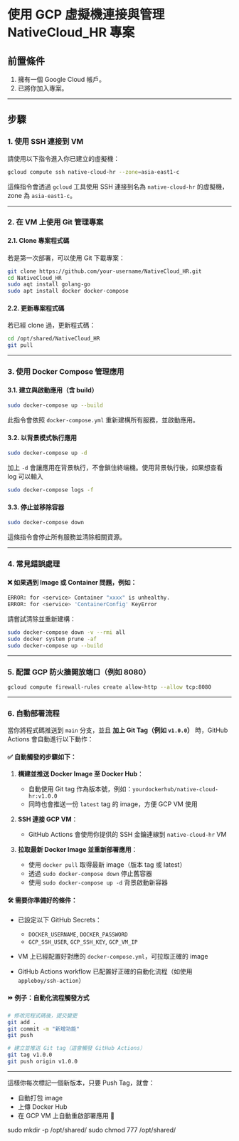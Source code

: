 # 使用 GCP 虛擬機連接與管理 NativeCloud\_HR 專案

## 前置條件

1. 擁有一個 Google Cloud 帳戶。
2. 已將你加入專案。

---

## 步驟

### 1. 使用 SSH 連接到 VM

請使用以下指令進入你已建立的虛擬機：

```bash
gcloud compute ssh native-cloud-hr --zone=asia-east1-c
```

這條指令會透過 `gcloud` 工具使用 SSH 連接到名為 `native-cloud-hr` 的虛擬機，zone 為 `asia-east1-c`。

---

### 2. 在 VM 上使用 Git 管理專案

#### 2.1. Clone 專案程式碼

若是第一次部署，可以使用 Git 下載專案：

```bash
git clone https://github.com/your-username/NativeCloud_HR.git
cd NativeCloud_HR
sudo aqt install golang-go
sudo apt install docker docker-compose
```

#### 2.2. 更新專案程式碼

若已經 clone 過，更新程式碼：

```bash
cd /opt/shared/NativeCloud_HR
git pull
```

---

### 3. 使用 Docker Compose 管理應用

#### 3.1. 建立與啟動應用（含 build）

```bash
sudo docker-compose up --build
```

此指令會依照 `docker-compose.yml` 重新建構所有服務，並啟動應用。

#### 3.2. 以背景模式執行應用

```bash
sudo docker-compose up -d
```

加上 `-d` 會讓應用在背景執行，不會鎖住終端機。使用背景執行後，如果想查看 log 可以輸入

```bash
sudo docker-compose logs -f
```

#### 3.3. 停止並移除容器

```bash
sudo docker-compose down
```

這條指令會停止所有服務並清除相關資源。

---

### 4. 常見錯誤處理

#### ❌ 如果遇到 Image 或 Container 問題，例如：

```bash
ERROR: for <service> Container "xxxx" is unhealthy.
ERROR: for <service> 'ContainerConfig' KeyError
```

請嘗試清除並重新建構：

```bash
sudo docker-compose down -v --rmi all
sudo docker system prune -af
sudo docker-compose up --build
```

---

### 5. 配置 GCP 防火牆開放端口（例如 8080）

```bash
gcloud compute firewall-rules create allow-http --allow tcp:8080
```

---

### 6. 自動部署流程

當你將程式碼推送到 `main` 分支，並且 **加上 Git Tag（例如 `v1.0.0`）** 時，GitHub Actions 會自動進行以下動作：

#### ✅ 自動觸發的步驟如下：

1. **構建並推送 Docker Image 至 Docker Hub**：

   * 自動使用 Git tag 作為版本號，例如：`yourdockerhub/native-cloud-hr:v1.0.0`
   * 同時也會推送一份 `latest` tag 的 image，方便 GCP VM 使用

2. **SSH 連接 GCP VM**：

   * GitHub Actions 會使用你提供的 SSH 金鑰連線到 `native-cloud-hr` VM

3. **拉取最新 Docker Image 並重新部署應用**：

   * 使用 `docker pull` 取得最新 image（版本 tag 或 latest）
   * 透過 `sudo docker-compose down` 停止舊容器
   * 使用 `sudo docker-compose up -d` 背景啟動新容器

#### 🛠 需要你準備好的條件：

* 已設定以下 GitHub Secrets：

  * `DOCKER_USERNAME`, `DOCKER_PASSWORD`
  * `GCP_SSH_USER`, `GCP_SSH_KEY`, `GCP_VM_IP`
* VM 上已經配置好對應的 `docker-compose.yml`，可拉取正確的 image
* GitHub Actions workflow 已配置好正確的自動化流程（如使用 `appleboy/ssh-action`）

#### ⏩ 例子：自動化流程觸發方式

```bash
# 修改完程式碼後，提交變更
git add .
git commit -m "新增功能"
git push

# 建立並推送 Git tag（這會觸發 GitHub Actions）
git tag v1.0.0
git push origin v1.0.0
```

---

這樣你每次標記一個新版本，只要 Push Tag，就會：

* 自動打包 image
* 上傳 Docker Hub
* 在 GCP VM 上自動重啟部署應用 🎉

sudo mkdir -p /opt/shared/
sudo chmod 777 /opt/shared/
